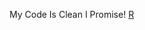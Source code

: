 My Code Is Clean I Promise!  [R](https://user-images.githubusercontent.com/97619694/166575057-45550558-0fa0-4ecd-8186-fbcb26a45e0a.gif)
